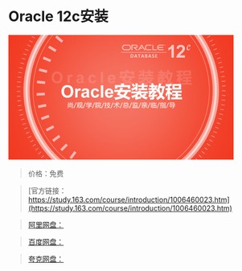 # Oracle 12c安装

![img](../../../assets/study163/free/fdae2a323a5f4112a060b9e659637085.jpg)

> 价格：免费

> [官方链接：https://study.163.com/course/introduction/1006460023.htm](https://study.163.com/course/introduction/1006460023.htm)

> [阿里网盘：]()

> [百度网盘：]()

> [夸克网盘：]()
